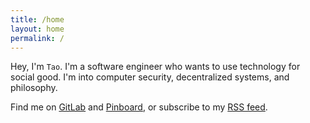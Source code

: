 ```yaml
---
title: /home
layout: home
permalink: /
---
```


Hey, I'm `Tao`. I'm a software engineer who wants to use technology for social good.
I'm into computer security, decentralized systems, and philosophy.

Find me on [GitLab](https://gitlab.com/tao_oat/) and [Pinboard](https://pinboard.in/u:tao), or subscribe to my [RSS feed](/feed.xml).